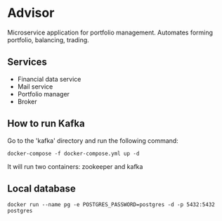 # Advisor

Microservice application for portfolio management. Automates forming portfolio, balancing, trading.

## Services

* Financial data service
* Mail service
* Portfolio manager
* Broker

## How to run Kafka

Go to the 'kafka' directory and run the following command:

`docker-compose -f docker-compose.yml up -d`

It will run two containers: zookeeper and kafka

## Local database

`docker run --name pg -e POSTGRES_PASSWORD=postgres -d -p 5432:5432 postgres`